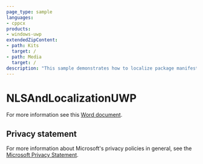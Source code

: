 ```yaml
---
page_type: sample
languages:
- cppcx
products:
- windows-uwp
extendedZipContent:
- path: Kits
  target: /
- path: Media
  target: /
description: "This sample demonstrates how to localize package manifest as well as in-title resources. It also demonstrate usage of the NLS APIs in a Universal Windows Platform (UWP) app."
---
```


# NLSAndLocalizationUWP

For more information see this [Word document](https://github.com/microsoft/Xbox-ATG-Samples/blob/master/UWPSamples/System/NLSAndLocalizationUWP/Readme.docx).

## Privacy statement

For more information about Microsoft's privacy policies in general, see the [Microsoft Privacy Statement](https://privacy.microsoft.com/privacystatement/).
